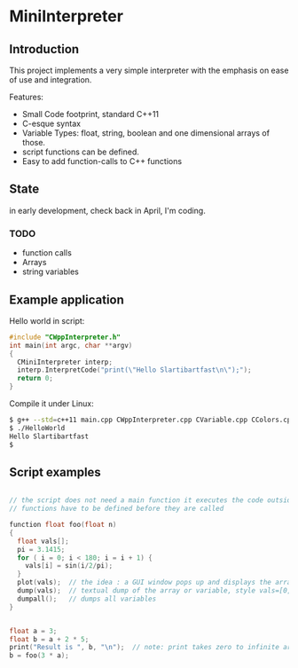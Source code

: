 # MiniInterpreter

## Introduction

This project implements a very simple interpreter with the emphasis on ease of use and integration.

Features:
- Small Code footprint, standard C++11
- C-esque syntax
- Variable Types: float, string, boolean and one dimensional arrays of those.
- script functions can be defined.
- Easy to add function-calls to C++ functions

## State
in early development, check back in April, I'm coding.

### TODO
- function calls
- Arrays
- string variables


## Example application


Hello world in script:

```c
#include "CWppInterpreter.h"
int main(int argc, char **argv)
{
  CMiniInterpreter interp;
  interp.InterpretCode("print(\"Hello Slartibartfast\n\");");
  return 0;
}
```

Compile it under Linux:

```bash
$ g++ --std=c++11 main.cpp CWppInterpreter.cpp CVariable.cpp CColors.cpp -o Hello
$ ./HelloWorld
Hello Slartibartfast
$
```

## Script examples
```c

// the script does not need a main function it executes the code outside a function definition
// functions have to be defined before they are called

function float foo(float n)
{
  float vals[];
  pi = 3.1415;
  for ( i = 0; i < 180; i = i + 1) {
    vals[i] = sin(i/2/pi);
  }
  plot(vals);  // the idea : a GUI window pops up and displays the array graphicaly
  dump(vals);  // textual dump of the array or variable, style vals=[0,1,2,3,4 ...];
  dumpall();   // dumps all variables
}


float a = 3;
float b = a + 2 * 5;
print("Result is ", b, "\n");  // note: print takes zero to infinite arguments and plots them all
b = foo(3 * a);


```






